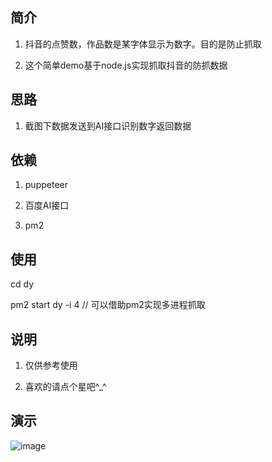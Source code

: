 ## 简介

1. 抖音的点赞数，作品数是某字体显示为数字。目的是防止抓取

2. 这个简单demo基于node.js实现抓取抖音的防抓数据


## 思路

1. 截图下数据发送到AI接口识别数字返回数据


## 依赖

1. puppeteer

2. 百度AI接口

3. pm2

## 使用

cd dy

pm2 start dy -i 4   // 可以借助pm2实现多进程抓取

## 说明

1. 仅供参考使用

2. 喜欢的请点个星吧^_^

## 演示

 ![image](https://github.com/masterZSH/dy/blob/master/res/1.gif)

